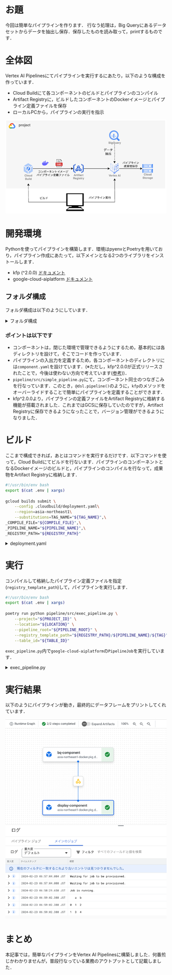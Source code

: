 # お題
今回は簡単なパイプラインを作ります．
行なう処理は，Big Queryにあるデータセットからデータを抽出し保存．保存したものを読み取って，printするものです．


# 全体図
Vertex AI Pipelinesにてパイプラインを実行するにあたり，以下のような構成を作っています．

- Cloud Buildにて各コンポーネントのビルドとパイプラインのコンパイル
- Artifact Registryに，ビルドしたコンポーネントのDockerイメージとパイプライン定義ファイルを保存
- ローカルPCから，パイプラインの実行を指示

 <img src="docs/imgs/architect.png" alt="architect"/>



# 開発環境
Pythonを使ってパイプラインを構築します．環境はpyenvとPoetryを用いており，パイプライン作成にあたって，以下メインとなる2つのライブラリをインストールします．

- kfp (^2.0.0) [ドキュメント](https://www.kubeflow.org/docs/components/pipelines/v2/)
- google-cloud-aiplatform [ドキュメント](https://cloud.google.com/python/docs/reference/aiplatform/latest/google.cloud.aiplatform.PipelineJob)


## フォルダ構成
フォルダ構成は以下のようにしています．

<details><summary>フォルダ構成</summary>

  ```shell
  <simple-pipeline>
   ├── .cloudbuild
   │   └── deployment.yaml
   ├── components
   │   ├── bq-component
   │   │   ├── src
   │   │   │   ├── __init__.py
   │   │   │   └── main.py
   │   │   ├── component.yaml
   │   │   ├── dependencies.txt
   │   │   ├── Dockerfile
   │   │   ├── Makefile
   │   │   ├── poetry.lock
   │   │   └── pyproject.toml #(root下pyproject.tomlのシンボリックリンク)
   │   └── display-component
   │       ├── ...
   ├── deployment
   │   ├── build.sh
   │   ├── deployment_component.sh
   │   ├── deployment_pipeline.yaml
   │   └── exec.sh
   ├── pipeline
   │   ├── src
   │   │   ├── __init__.py
   │   │   ├── compile_pipeline.py
   │   │   ├── exec_pipeline.py
   │   │   └── simple_pipeline.py
   │   ├── dependencies.txt
   │   ├── Dockerfile
   │   ├── Makefile
   │   ├── poetry.lock
   │   └── pyproject.toml #(root下pyproject.tomlのシンボリックリンク)
   ├── (.env)
   ├── .gcloudignore
   ├── .gitignore
   ├── poetry.lock
   └── pyproject.toml
  ```

</details>


### ポイントは以下です
- コンポーネントは，閉じた環境で管理できるようにするため，基本的には各ディレクトリを設けて，そこでコードを作っています．
- パイプラインの入出力を定義するため，各コンポーネントのディレクトリには`component.yaml`を設けています．(※ただし，kfp^2.0.0が正式リリースされたことで，今後は使わない方向で考えています([参考](https://tech.layerx.co.jp/entry/2023/11/16/185944#%E3%82%B3%E3%83%B3%E3%83%9D%E3%83%BC%E3%83%8D%E3%83%B3%E3%83%88%E5%AE%9A%E7%BE%A9%E3%81%AE%E6%9B%B8%E3%81%8D%E6%96%B9)))．
- `pipeline/src/simple_pipeline.py`にて，コンポーネント同士のつなぎこみを行なっています．このとき，`@dsl.pipeline()`のように，`kfp`のメソッドをオーバーライドすることで簡単にパイプラインを定義することができます．
- kfp^2.0.0より，パイプラインの定義ファイルをArtifact Registryに格納する機能が搭載されました．これまではGCSに保存していたのですが，Artifact Registryに保存できるようになったことで，バージョン管理ができるようになりました．


# ビルド
ここまで構成できれば，あとはコマンドを実行するだけです．以下コマンドを使って，Cloud Buildにてビルドを行ないます．パイプラインのコンポーネントとなるDockerイメージのビルドと，パイプラインのコンパイルを行なって，成果物をArtifact Registryに格納します．

```bash
#!/usr/bin/env bash
export $(cat .env | xargs)

gcloud builds submit \
    --config .cloudbuild/deployment.yaml\
    --region=asia-northeast1\
	--substitutions=TAG_NAME="${TAG_NAME}",\
_COMPILE_FILE="${COMPILE_FILE}",\
_PIPELINE_NAME="${PIPELINE_NAME}",\
_REGISTRY_PATH="${REGISTRY_PATH}"

```


<details><summary>deployment.yaml</summary>

```yaml
# @format

steps:
  - name: gcr.io/cloud-builders/docker
    entrypoint: bash
    args: ["deployment/deployment_component.sh"]
    env:
      - GCP_PROJECT_ID=${PROJECT_ID}
      - DOCKER_BUILDKIT=1
      - TAG=${TAG_NAME}
    id: Build & push components docker images

  - name: "gcr.io/cloud-builders/gcloud"
    args:
      [
        "builds",
        "submit",
        "--config=deployment/deployment_pipeline.yaml",
        "--region=${LOCATION}",
        "--substitutions=_TAG=${TAG_NAME},\
        _COMPILE_FILE=${_COMPILE_FILE},\
        _PIPELINE_NAME=${_PIPELINE_NAME},\
        _REGISTRY_PATH=${_REGISTRY_PATH}"
      ]
    dir: .
    id: Compile pipeline
options:
  logging: CLOUD_LOGGING_ONLY
```

</details>



# 実行
コンパイルして格納したパイプライン定義ファイルを指定(`registry_template_path`)して，パイプラインを実行します．
```bash
#!/usr/bin/env bash
export $(cat .env | xargs)

poetry run python pipeline/src/exec_pipeline.py \
    --project="${PROJECT_ID}" \
    --location="${LOCATION}" \
    --pipeline_root="${PIPELINE_ROOT}" \
    --registry_template_path="${REGISTRY_PATH}/${PIPELINE_NAME}/${TAG}" \
    --table_id="${TABLE_ID}"
```

`exec_pipeline.py`内で`google-cloud-aiplatform`の`PipelineJob`を実行しています．


<details><summary>exec_pipeline.py</summary>

```python
from google.cloud import aiplatform

...
aiplatform.init(
    project=project,
    location=location,
)

job = aiplatform.PipelineJob(
    display_name="simple_pipeline",
    template_path=template_path,
    pipeline_root=pipeline_root,
    parameter_values={
        "table_id": table_id,
    },
)
job.submit(
    service_account=service_account,
)
...
```

</details>

# 実行結果
以下のようにパイプラインが動き，最終的にデータフレームをプリントしてくれています．


 <img src="docs/imgs/pipeline_result.png" alt="pipeline_result"/>


# まとめ

本記事では，簡単なパイプラインをVertex AI Pipelinesに構築しました．何番煎じかわかりませんが，普段行なっている業務のアウトプットとして記載しました．